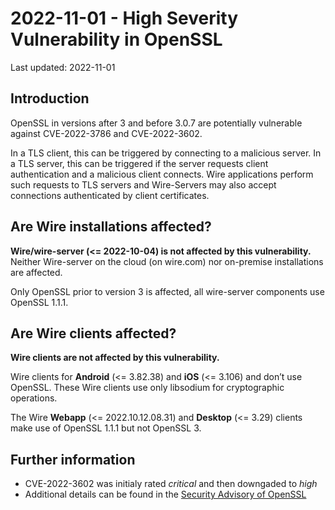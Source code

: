 # 2022-11-01 - High Severity Vulnerability in OpenSSL

Last updated: 2022-11-01

## Introduction
OpenSSL in versions after 3 and before 3.0.7 are potentially vulnerable against CVE-2022-3786 and CVE-2022-3602.

In a TLS client, this can be triggered by connecting to a malicious server. In a TLS server, this can be triggered if the server requests client authentication and a malicious client connects.
Wire applications perform such requests to TLS servers and Wire-Servers may also accept connections authenticated by client certificates.

## Are Wire installations affected?

**Wire/wire-server (<= 2022-10-04) is not affected by this vulnerability.** Neither Wire-server on the cloud (on wire.com) nor on-premise installations are affected.

Only OpenSSL prior to version 3 is affected, all wire-server components use OpenSSL 1.1.1.

## Are Wire clients affected?

**Wire clients are not affected by this vulnerability.**

Wire clients for **Android** (<= 3.82.38) and **iOS** (<= 3.106) and don’t use OpenSSL. These Wire clients use only libsodium for cryptographic operations.

The Wire **Webapp** (<= 2022.10.12.08.31) and **Desktop** (<= 3.29) clients make use of OpenSSL 1.1.1 but not OpenSSL 3.

## Further information
* CVE-2022-3602 was initialy rated *critical* and then downgaded to *high*
* Additional details can be found in the [Security Advisory of OpenSSL](https://www.openssl.org/news/secadv/20221101.txt)
